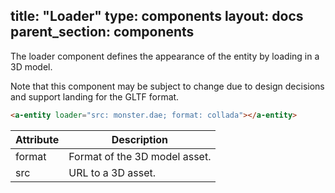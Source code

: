 title: "Loader"
type: components
layout: docs
parent_section: components
---

The loader component defines the appearance of the entity by loading in a 3D
model.

Note that this component may be subject to change due to design decisions and
support landing for the GLTF format.

```html
<a-entity loader="src: monster.dae; format: collada"></a-entity>
```

| Attribute | Description                   |
|-----------|-------------------------------|
| format    | Format of the 3D model asset. |
| src       | URL to a 3D asset.            |
